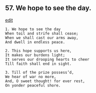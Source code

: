
## 57.  We hope to see the day.
[edit](https://docs.google.com/document/d/18He5jzMh7t-l1aS3Gv4wSKWUYDa7MMSX/edit?mode=html)



    1. We hope to see the day
    When toil and strife shall cease; 
    When we shall cast our arms away,
    And dwell in endless peace.

    2. This hope supports us here,
    It makes our burdens light;
    It serves our drooping hearts to cheer 
    Till faith shall end in sight.

    3. Till of the prize possess’d,
    We hear of war no more,
    And, O sweet thought! for ever rest, 
    On yonder peaceful shore.
